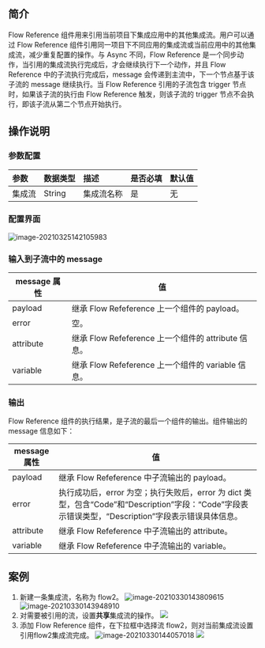 



## 简介

Flow Reference 组件用来引用当前项目下集成应用中的其他集成流。用户可以通过 Flow Reference 组件引用同一项目下不同应用的集成流或当前应用中的其他集成流，减少重复配置的操作。与 Async 不同，Flow Reference 是一个同步动作，当引用的集成流执行完成后，才会继续执行下一个动作，并且 Flow Reference 中的子流执行完成后，message 会传递到主流中，下一个节点基于该子流的 message 继续执行。当 Flow Reference 引用的子流包含 trigger 节点时，如果该子流的执行由 Flow Reference 触发，则该子流的 trigger 节点不会执行，即该子流从第二个节点开始执行。

## 操作说明

### 参数配置

| 参数   | 数据类型 | 描述       | 是否必填 | 默认值 |
| :----- | :------- | :--------- | :------- | ------ |
| 集成流 | String   | 集成流名称 | 是       | 无     |

### 配置界面
![image-20210325142105983](https://main.qcloudimg.com/raw/7eaca90631c9f34001f9d726b9ad5cd8/image-20210325142105983.png)

### 输入到子流中的 message

| message 属性 | 值                                            |
| ----------- | --------------------------------------------- |
| payload     | 继承 Flow Refeference 上一个组件的 payload。      |
| error       | 空。                                            |
| attribute   | 继承 Flow Refeference 上一个组件的 attribute 信息。 |
| variable    | 继承 Flow Refeference 上一个组件的 variable 信息。  |

### 输出

Flow Reference 组件的执行结果，是子流的最后一个组件的输出。组件输出的 message 信息如下：

| message 属性 | 值                                                           |
| ----------- | ------------------------------------------------------------ |
| payload     | 继承 Flow Refeference 中子流输出的 payload。                      |
| error       | 执行成功后，error 为空；执行失败后，error 为 dict 类型，包含“Code”和“Description”字段：“Code”字段表示错误类型，“Description”字段表示错误具体信息。 |
| attribute   | 继承 Flow Refeference 中子流输出的 attribute。                   |
| variable    | 继承 Flow Refeference 中子流输出的 variable。                    |

## 案例
1. 新建一条集成流，名称为 flow2。
![image-20210330143809615](https://main.qcloudimg.com/raw/76189e21768bb221248f6041191ea5fa/image-20210330143809615.png)
![image-20210330143948910](https://main.qcloudimg.com/raw/2adcb4044967634b5805c7dd5647cfad/image-20210330143948910.png)
2. 对需要被引用的流，设置**共享**集成流的操作。
![](https://qcloudimg.tencent-cloud.cn/raw/7d7787290f5545d0165bb5663431dc66.png)
3. 添加 Flow Reference 组件，在下拉框中选择流 flow2，则对当前集成流设置引用flow2集成流完成。
 ![image-20210330144057018](https://main.qcloudimg.com/raw/17cc533f713724dd3e9411e460c67c1e/image-20210330144057018.png)
![](https://qcloudimg.tencent-cloud.cn/raw/11c8f8970aec2d07dcf29d3cb7cfad11.png)
